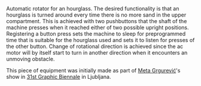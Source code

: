 Automatic rotator for an hourglass. The desired functionality is that an hourglass is turned around every time there is no more sand in the upper compartment. This is achieved with two pushbuttons that the shaft of the machine presses when it reached either of two possible upright positions. Registering a button press sets the machine to sleep for preprogrammed time that is suitable for the hourglass used and sets it to listen for presses of the other button. Change of rotational direction is achieved since the ac motor will by itself start to turn in another direction when it encounters an unmoving obstacle.

This piece of equipment was initially made as part of [Meta Grgurević](http://www.metagrgurevic.com/)'s show in [31st Graphic Biennale](http://www.mglc-lj.si/bienale/31_graficni_bienale_) in Ljubljana.